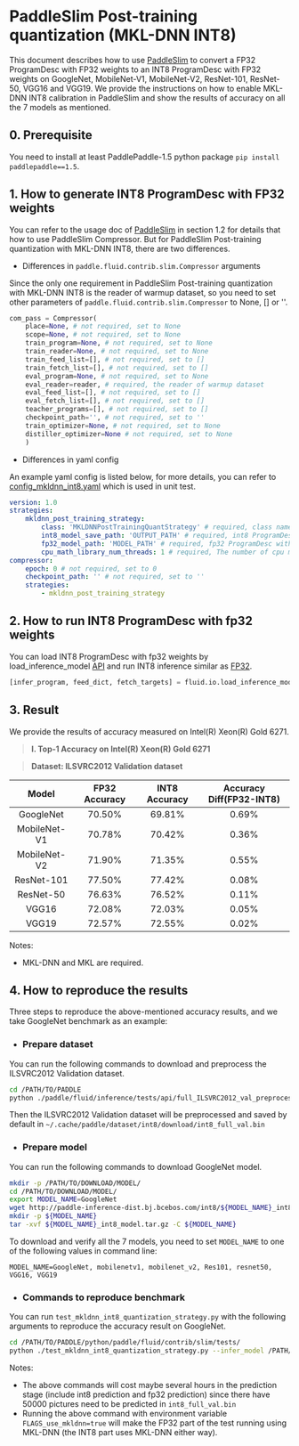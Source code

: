 # PaddleSlim Post-training quantization (MKL-DNN INT8)

This document describes how to use [PaddleSlim](https://github.com/PaddlePaddle/models/blob/develop/PaddleSlim/docs/usage.md) to convert a FP32 ProgramDesc with FP32 weights to an INT8 ProgramDesc with FP32 weights on GoogleNet, MobileNet-V1, MobileNet-V2, ResNet-101, ResNet-50, VGG16 and VGG19. We provide the instructions on how to enable MKL-DNN INT8 calibration in PaddleSlim and show the results of accuracy on all the 7 models as mentioned.

## 0. Prerequisite

You need to install at least PaddlePaddle-1.5 python package `pip install paddlepaddle==1.5`.

## 1. How to generate INT8 ProgramDesc with FP32 weights

You can refer to the usage doc of [PaddleSlim](https://github.com/PaddlePaddle/models/blob/develop/PaddleSlim/docs/usage.md) in section 1.2 for details that how to use PaddleSlim Compressor. But for PaddleSlim Post-training quantization with MKL-DNN INT8, there are two differences.

* Differences in `paddle.fluid.contrib.slim.Compressor` arguments

Since the only one requirement in PaddleSlim Post-training quantization with MKL-DNN INT8 is the reader of warmup dataset, so you need to set other parameters of `paddle.fluid.contrib.slim.Compressor` to None, [] or ''.

```python
com_pass = Compressor(
    place=None, # not required, set to None
    scope=None, # not required, set to None
    train_program=None, # not required, set to None
    train_reader=None, # not required, set to None
    train_feed_list=[], # not required, set to []
    train_fetch_list=[], # not required, set to []
    eval_program=None, # not required, set to None
    eval_reader=reader, # required, the reader of warmup dataset
    eval_feed_list=[], # not required, set to []
    eval_fetch_list=[], # not required, set to []
    teacher_programs=[], # not required, set to []
    checkpoint_path='', # not required, set to ''
    train_optimizer=None, # not required, set to None
    distiller_optimizer=None # not required, set to None
    )
```

* Differences in yaml config

An example yaml config is listed below, for more details, you can refer to [config_mkldnn_int8.yaml](https://github.com/PaddlePaddle/Paddle/blob/develop/python/paddle/fluid/contrib/slim/tests/quantization/config_mkldnn_int8.yaml) which is used in unit test.

```yaml
version: 1.0
strategies:
    mkldnn_post_training_strategy:
        class: 'MKLDNNPostTrainingQuantStrategy' # required, class name of MKL-DNN INT8 Post-training quantization strategy
        int8_model_save_path: 'OUTPUT_PATH' # required, int8 ProgramDesc with fp32 weights
        fp32_model_path: 'MODEL_PATH' # required, fp32 ProgramDesc with fp32 weights
        cpu_math_library_num_threads: 1 # required, The number of cpu math library threads
compressor:
    epoch: 0 # not required, set to 0
    checkpoint_path: '' # not required, set to ''
    strategies:
        - mkldnn_post_training_strategy
```

## 2. How to run INT8 ProgramDesc with fp32 weights

You can load INT8 ProgramDesc with fp32 weights by load_inference_model [API](https://github.com/PaddlePaddle/Paddle/blob/8b50ad80ff6934512d3959947ac1e71ea3fb9ea3/python/paddle/fluid/io.py#L991) and run INT8 inference similar as [FP32](https://github.com/PaddlePaddle/models/blob/develop/PaddleCV/object_detection/eval.py "FP32").

```python
[infer_program, feed_dict, fetch_targets] = fluid.io.load_inference_model(model_path, exe)
```

## 3. Result

We provide the results of accuracy measured on Intel(R) Xeon(R) Gold 6271.

>**I. Top-1 Accuracy on Intel(R) Xeon(R) Gold 6271**

>**Dataset: ILSVRC2012 Validation dataset**

| Model        | FP32 Accuracy   | INT8 Accuracy   | Accuracy Diff(FP32-INT8)   |
| :----------: | :-------------: | :------------:  | :--------------:           |
| GoogleNet    |  70.50%         |  69.81%         |   0.69%                    |
| MobileNet-V1 |  70.78%         |  70.42%         |   0.36%                    |
| MobileNet-V2 |  71.90%         |  71.35%         |   0.55%                    |
| ResNet-101   |  77.50%         |  77.42%         |   0.08%                    |
| ResNet-50    |  76.63%         |  76.52%         |   0.11%                    |
| VGG16        |  72.08%         |  72.03%         |   0.05%                    |
| VGG19        |  72.57%         |  72.55%         |   0.02%                    |

Notes:

* MKL-DNN and MKL are required.

## 4. How to reproduce the results

Three steps to reproduce the above-mentioned accuracy results, and we take GoogleNet benchmark as an example:

* ### Prepare dataset

You can run the following commands to download and preprocess the ILSVRC2012 Validation dataset.

```bash
cd /PATH/TO/PADDLE
python ./paddle/fluid/inference/tests/api/full_ILSVRC2012_val_preprocess.py
```

Then the ILSVRC2012 Validation dataset will be preprocessed and saved by default in `~/.cache/paddle/dataset/int8/download/int8_full_val.bin`

* ### Prepare model

You can run the following commands to download GoogleNet model.

```bash
mkdir -p /PATH/TO/DOWNLOAD/MODEL/
cd /PATH/TO/DOWNLOAD/MODEL/
export MODEL_NAME=GoogleNet
wget http://paddle-inference-dist.bj.bcebos.com/int8/${MODEL_NAME}_int8_model.tar.gz
mkdir -p ${MODEL_NAME}
tar -xvf ${MODEL_NAME}_int8_model.tar.gz -C ${MODEL_NAME}
```

To download and verify all the 7 models, you need to set `MODEL_NAME` to one of the following values in command line:

```text
MODEL_NAME=GoogleNet, mobilenetv1, mobilenet_v2, Res101, resnet50, VGG16, VGG19
```

* ### Commands to reproduce benchmark

You can run `test_mkldnn_int8_quantization_strategy.py` with the following arguments to reproduce the accuracy result on GoogleNet.

``` bash
cd /PATH/TO/PADDLE/python/paddle/fluid/contrib/slim/tests/
python ./test_mkldnn_int8_quantization_strategy.py --infer_model /PATH/TO/DOWNLOAD/MODEL/${MODEL_NAME}/model --infer_data ~/.cache/paddle/dataset/int8/download/int8_full_val.bin --warmup_batch_size 100 --batch_size 1
```

Notes:

* The above commands will cost maybe several hours in the prediction stage (include int8 prediction and fp32 prediction) since there have 50000 pictures need to be predicted in `int8_full_val.bin`
* Running the above command with environment variable `FLAGS_use_mkldnn=true` will make the FP32 part of the test running using MKL-DNN (the INT8 part uses MKL-DNN either way).
